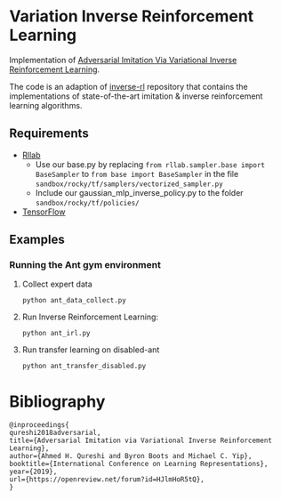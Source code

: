 # Variation Inverse Reinforcement Learning
Implementation of [Adversarial Imitation Via Variational Inverse Reinforcement Learning](https://sites.google.com/view/eairl).  

The code is an adaption of [inverse-rl](https://github.com/justinjfu/inverse_rl) repository that contains the implementations of state-of-the-art imitation & inverse reinforcement learning algorithms.

## Requirements
* [Rllab](https://github.com/openai/rllab)
	* Use our base.py by replacing ```from rllab.sampler.base import BaseSampler``` to ```from base import BaseSampler```  in the file ```sandbox/rocky/tf/samplers/vectorized_sampler.py```
	* Include our gaussian_mlp_inverse_policy.py to the folder ```sandbox/rocky/tf/policies/```
* [TensorFlow](https://www.tensorflow.org)
## Examples

### Running the Ant gym environment
1. Collect expert data
	
    ```python ant_data_collect.py```
2. Run Inverse Reinforcement Learning:
	
    ```python ant_irl.py```
    
3. Run transfer learning on disabled-ant
	
    ```python ant_transfer_disabled.py``` 

# Bibliography
```
@inproceedings{
qureshi2018adversarial,
title={Adversarial Imitation via Variational Inverse Reinforcement Learning},
author={Ahmed H. Qureshi and Byron Boots and Michael C. Yip},
booktitle={International Conference on Learning Representations},
year={2019},
url={https://openreview.net/forum?id=HJlmHoR5tQ},
}
```

